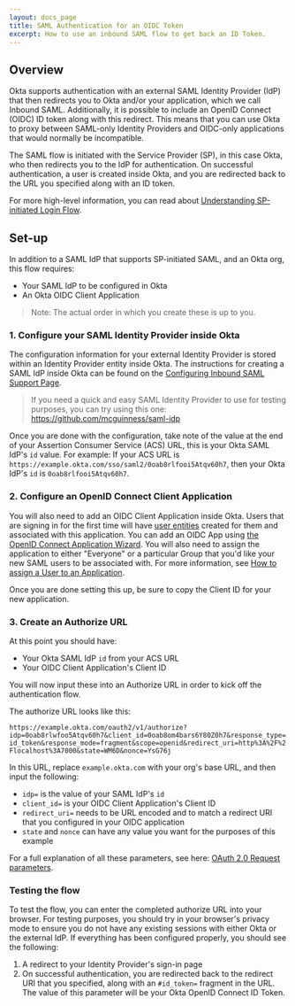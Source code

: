 ```yaml
---
layout: docs_page
title: SAML Authentication for an OIDC Token
excerpt: How to use an inbound SAML flow to get back an ID Token.
---
```


## Overview

Okta supports authentication with an external SAML Identity Provider (IdP) that then redirects you to Okta and/or your application, which we call Inbound SAML. Additionally, it is possible to include an OpenID Connect (OIDC) ID token along with this redirect. This means that you can use Okta to proxy between SAML-only Identity Providers and OIDC-only applications that would normally be incompatible.

The SAML flow is initiated with the Service Provider (SP), in this case Okta, who then redirects you to the IdP for authentication. On successful authentication, a user is created inside Okta, and you are redirected back to the URL you specified along with an ID token. 

For more high-level information, you can read about [Understanding SP-initiated Login Flow](/standards/SAML/index#understanding-sp-initiated-login-flow).

## Set-up

In addition to a SAML IdP that supports SP-initiated SAML, and an Okta org, this flow requires:

- Your SAML IdP to be configured in Okta
- An Okta OIDC Client Application

> Note: The actual order in which you create these is up to you.

### 1. Configure your SAML Identity Provider inside Okta

The configuration information for your external Identity Provider is stored within an Identity Provider entity inside Okta. The instructions for creating a SAML IdP inside Okta can be found on the [Configuring Inbound SAML Support Page](https://support.okta.com/help/Documentation/Knowledge_Article/40561903-Configuring-Inbound-SAML).

> If you need a quick and easy SAML Identity Provider to use for testing purposes, you can try using this one: <https://github.com/mcguinness/saml-idp>

Once you are done with the configuration, take note of the value at the end of your Assertion Consumer Service (ACS) URL, this is your Okta SAML IdP's `id` value. For example: If your ACS URL is `https://example.okta.com/sso/saml2/0oab8rlfooi5Atqv60h7`, then your Okta IdP's `id` is `0oab8rlfooi5Atqv60h7`.

### 2. Configure an OpenID Connect Client Application

You will also need to add an OIDC Client Application inside Okta. Users that are signing in for the first time will have [user entities](/docs/api/resources/users.html) created for them and associated with this application. You can add an OIDC App using [the OpenID Connect Application Wizard](https://help.okta.com/en/prev/Content/Topics/Apps/Apps_App_Integration_Wizard.htm). You will also need to assign the application to either "Everyone" or a particular Group that you'd like your new SAML users to be associated with. For more information, see [How to assign a User to an Application](https://support.okta.com/help/Documentation/Knowledge_Article/27418177-Using-the-Okta-Applications-Page#Assigning).

Once you are done setting this up, be sure to copy the Client ID for your new application.

### 3. Create an Authorize URL

At this point you should have:

- Your Okta SAML IdP `id` from your ACS URL
- Your OIDC Client Application's Client ID

You will now input these into an Authorize URL in order to kick off the authentication flow.

The authorize URL looks like this:

`https://example.okta.com/oauth2/v1/authorize?idp=0oab8rlwfoo5Atqv60h7&client_id=0oab8om4bars6Y80Z0h7&response_type=id_token&response_mode=fragment&scope=openid&redirect_uri=http%3A%2F%2Flocalhost%3A7000&state=WM6D&nonce=YsG76j`

In this URL, replace `example.okta.com` with your org's base URL, and then input the following:

- `idp=` is the value of your SAML IdP's `id`
- `client_id=` is your OIDC Client Application's Client ID
- `redirect_uri=` needs to be URL encoded and to match a redirect URI that you configured in your OIDC application
- `state` and `nonce` can have any value you want for the purposes of this example

For a full explanation of all these parameters, see here: [OAuth 2.0 Request parameters](/docs/api/resources/oauth2.html#request-parameters).

### Testing the flow

To test the flow, you can enter the completed authorize URL into your browser. For testing purposes, you should try in your browser's privacy mode to ensure you do not have any existing sessions with either Okta or the external IdP. If everything has been configured properly, you should see the following:

1. A redirect to your Identity Provider's sign-in page
2. On successful authentication, you are redirected back to the redirect URI that you specified, along with an `#id_token=` fragment in the URL. The value of this parameter will be your Okta OpenID Connect ID Token. 